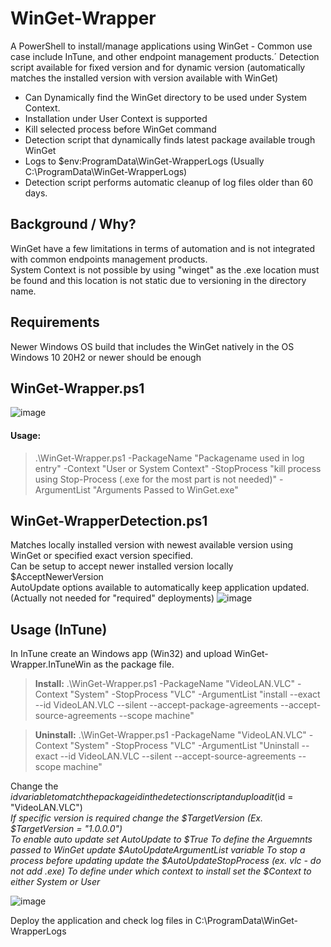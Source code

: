 # WinGet-Wrapper  
A PowerShell to install/manage applications using WinGet - Common use case include InTune, and other endpoint management products.´ 
Detection script available for fixed version and for dynamic version (automatically matches the installed version with version available with WinGet)

* Can Dynamically find the WinGet directory to be used under System Context.
* Installation under User Context is supported
* Kill selected process before WinGet command
* Detection script that dynamically finds latest package available trough WinGet
* Logs to $env:ProgramData\WinGet-WrapperLogs (Usually C:\ProgramData\WinGet-WrapperLogs) 
* Detection script performs automatic cleanup of log files older than 60 days.

## Background / Why?
WinGet have a few limitations in terms of automation and is not integrated with common endpoints management products.  
System Context is not possible by using "winget" as the .exe location must be found and this location is not static due to versioning in the directory name.

## Requirements
Newer Windows OS build that includes the WinGet natively in the OS   
Windows 10 20H2 or newer should be enough

## WinGet-Wrapper.ps1
![image](https://github.com/SorenLundt/WinGet-Wrapper/assets/127216441/fa0a68a2-b790-489f-8995-fd26d8031f55)
#### Usage:
>.\WinGet-Wrapper.ps1 -PackageName "Packagename used in log entry" -Context "User or System Context" -StopProcess "kill process using Stop-Process (.exe for the most part is not needed)" -ArgumentList "Arguments Passed to WinGet.exe"

## WinGet-WrapperDetection.ps1
Matches locally installed version with newest available version using WinGet or specified exact version specified.  
Can be setup to accept newer installed version locally $AcceptNewerVersion  
AutoUpdate options available to automatically keep application updated. (Actually not needed for "required" deployments)
![image](https://github.com/SorenLundt/WinGet-Wrapper/assets/127216441/66f74c38-9cc2-456d-9261-4b28b31ab186)

## Usage (InTune)
In InTune create an Windows app (Win32) and upload WinGet-Wrapper.InTuneWin as the package file.  
>**Install:** .\WinGet-Wrapper.ps1 -PackageName "VideoLAN.VLC" -Context "System" -StopProcess "VLC" -ArgumentList "install --exact --id VideoLAN.VLC --silent --accept-package-agreements --accept-source-agreements --scope machine"  

>**Uninstall:** .\WinGet-Wrapper.ps1 -PackageName "VideoLAN.VLC" -Context "System" -StopProcess "VLC" -ArgumentList "Uninstall --exact --id VideoLAN.VLC --silent --accept-source-agreements --scope machine"

Change the $id variable to match the package id in the detection script and upload it  ($id = "VideoLAN.VLC")  
  *If specific version is required change the $TargetVersion (Ex. $TargetVersion = "1.0.0.0")*  
  *To enable auto update set AutoUpdate to $True*
  *To define the Arguemnts passed to WinGet update $AutoUpdateArgumentList variable* 
  *To stop a process before updating update the $AutoUpdateStopProcess (ex. vlc  - do not add .exe)* 
  *To define under which context to install set the $Context to either System or User*
  
![image](https://github.com/SorenLundt/WinGet-Wrapper/assets/127216441/6cc38332-9cef-4803-9473-59ac942d224b)

Deploy the application and check log files in C:\ProgramData\WinGet-WrapperLogs
